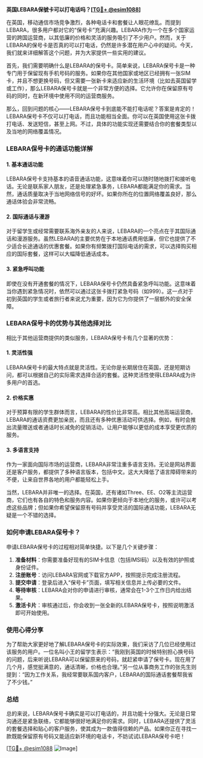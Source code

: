 **英国LEBARA保號卡可以打电话吗？[[TG💪+ @esim1088](https://t.me/s/esim1088)]**

在英国，移动通信市场竞争激烈，各种电话卡和套餐让人眼花缭乱。而提到LEBARA，很多用户都对它的“保号卡”充满兴趣。LEBARA作为一个在多个国家运营的跨国运营商，以其低廉的价格和灵活的服务吸引了不少用户。然而，关于LEBARA的保号卡是否真的可以打电话，仍然是许多潜在用户心中的疑问。今天，我们就来详细解答这个问题，并为大家提供一些实用的建议。

首先，我们需要明确什么是LEBARA的保号卡。简单来说，LEBARA保号卡是一种专门用于保留现有手机号码的服务。如果你在其他国家或地区已经拥有一张SIM卡，并且不想更换号码，但又需要一张新卡来适应新的生活环境（比如去英国留学或工作），那么LEBARA保号卡就是一个非常方便的选择。它允许你在保留原有号码的同时，在新环境中使用不同的运营商服务。

那么，回到问题的核心——LEBARA保号卡到底能不能打电话呢？答案是肯定的！LEBARA保号卡不仅可以打电话，而且功能相当全面。你可以在英国使用这张卡拨打电话、发送短信，甚至上网。不过，具体的功能实现还需要结合你的套餐类型以及当地的网络覆盖情况。

### **LEBARA保号卡的通话功能详解**

#### **1. 基本通话功能**
LEBARA保号卡支持基本的语音通话功能，这意味着你可以随时随地拨打和接听电话。无论是联系家人朋友，还是处理紧急事务，LEBARA都能满足你的需求。当然，通话质量取决于当地网络信号的好坏。如果你所在的位置网络覆盖良好，那么通话体验会非常流畅。

#### **2. 国际通话与漫游**
对于留学生或经常需要联系海外亲友的人来说，LEBARA的一个亮点在于其国际通话和漫游服务。虽然LEBARA的主要优势在于本地通话费用低廉，但它也提供了不少适合长途通话的优惠套餐。如果你有频繁拨打国际电话的需求，可以选择购买相应的国际套餐，这样可以大幅降低通话成本。

#### **3. 紧急呼叫功能**
即使在没有开通套餐的情况下，LEBARA保号卡仍然具备紧急呼叫功能。这意味着当你遇到紧急情况时，依然可以通过这张卡拨打紧急号码（如999）。这一点对于初到英国的学生或者旅行者来说尤为重要，因为它为你提供了一层额外的安全保障。

### **LEBARA保号卡的优势与其他选择对比**

相比于其他运营商提供的类似服务，LEBARA保号卡有几个显著的优势：

#### **1. 灵活性强**
LEBARA保号卡的最大特点就是灵活性。无论你是长期居住在英国，还是短期访问，都可以根据自己的实际需求选择合适的套餐。这种灵活性使得LEBARA成为许多用户的首选。

#### **2. 价格实惠**
对于预算有限的学生群体而言，LEBARA的性价比非常高。相比其他高端运营商，LEBARA的通话资费更加亲民，而且还有多种优惠活动可供选择。例如，有时会推出流量赠送或者通话时长减免的促销活动，让用户能够以更低的成本享受更优质的服务。

#### **3. 多语言支持**
作为一家面向国际市场的运营商，LEBARA非常注重多语言支持。无论是网站界面还是客户服务，都提供了多种语言版本，包括中文。这大大降低了语言障碍带来的不便，让来自世界各地的用户都能轻松上手。

当然，LEBARA并非唯一的选择。在英国，还有诸如Three、EE、O2等主流运营商，它们也有各自的特色和服务内容。如果你更倾向于本地化的服务，或许可以考虑这些品牌；但如果你希望保留原有号码并享受灵活的国际通话功能，LEBARA无疑是一个不错的选择。

### **如何申请LEBARA保号卡？**

申请LEBARA保号卡的过程相对简单快捷。以下是几个关键步骤：

1. **准备材料**：你需要准备好现有的SIM卡信息（包括IMSI码）以及有效的护照或身份证件。
2. **注册账号**：访问LEBARA官网或下载官方APP，按照提示完成注册流程。
3. **提交申请**：登录后进入“保号卡”页面，填写相关信息并上传必要的文件。
4. **等待审核**：LEBARA会对你的申请进行审核，通常会在1-3个工作日内给出结果。
5. **激活卡片**：审核通过后，你会收到一张全新的LEBARA保号卡，按照说明激活即可开始使用。

### **使用心得分享**

为了帮助大家更好地了解LEBARA保号卡的实际效果，我们采访了几位已经使用过该服务的用户。一位名叫小王的留学生表示：“我刚到英国的时候特别担心换号码的问题，后来听说LEBARA可以保留原来的号码，就赶紧申请了保号卡。现在用了几个月，感觉挺满意的，通话清晰，价格也合理。”另一位从事商务工作的张先生则提到：“因为工作关系，我经常要联系国内客户，LEBARA的国际通话套餐帮我省了不少钱。”

### **总结**

总的来说，LEBARA保号卡确实是可以打电话的，并且功能十分强大。无论是日常沟通还是紧急联络，它都能够很好地满足你的需求。同时，LEBARA还提供了灵活的套餐选择和贴心的客户服务，使其成为一款值得信赖的产品。如果你正在寻找一款既能保留原有号码又能适应新环境的电话卡，不妨试试LEBARA保号卡吧！

[[TG💪+ @esim1088](https://t.me/s/esim1088) ![Image](https://i.postimg.cc/4NQfJmqS/Snipaste-2025-05-13-00-14-12.png)]